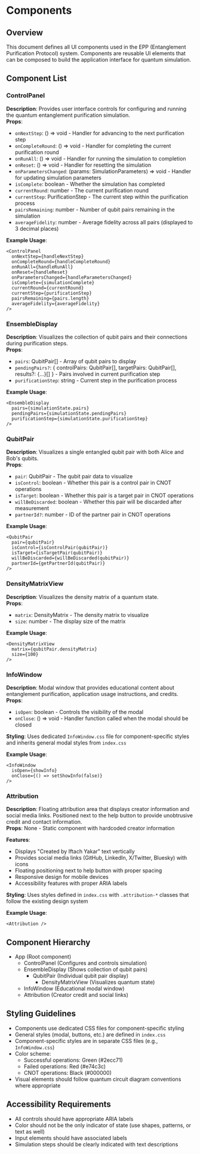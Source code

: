 # Components

## Overview
This document defines all UI components used in the EPP (Entanglement Purification Protocol) system. Components are reusable UI elements that can be composed to build the application interface for quantum simulation.

## Component List

### ControlPanel
**Description**: Provides user interface controls for configuring and running the quantum entanglement purification simulation.  
**Props**:
- `onNextStep`: () => void - Handler for advancing to the next purification step
- `onCompleteRound`: () => void - Handler for completing the current purification round
- `onRunAll`: () => void - Handler for running the simulation to completion
- `onReset`: () => void - Handler for resetting the simulation
- `onParametersChanged`: (params: SimulationParameters) => void - Handler for updating simulation parameters
- `isComplete`: boolean - Whether the simulation has completed
- `currentRound`: number - The current purification round
- `currentStep`: PurificationStep - The current step within the purification process
- `pairsRemaining`: number - Number of qubit pairs remaining in the simulation
- `averageFidelity`: number - Average fidelity across all pairs (displayed to 3 decimal places)

**Example Usage**:
```tsx
<ControlPanel
  onNextStep={handleNextStep}
  onCompleteRound={handleCompleteRound}
  onRunAll={handleRunAll}
  onReset={handleReset}
  onParametersChanged={handleParametersChanged}
  isComplete={simulationComplete}
  currentRound={currentRound}
  currentStep={purificationStep}
  pairsRemaining={pairs.length}
  averageFidelity={averageFidelity}
/>
```

### EnsembleDisplay
**Description**: Visualizes the collection of qubit pairs and their connections during purification steps.  
**Props**:
- `pairs`: QubitPair[] - Array of qubit pairs to display
- `pendingPairs?`: { controlPairs: QubitPair[], targetPairs: QubitPair[], results?: {...}[] } - Pairs involved in current purification step
- `purificationStep`: string - Current step in the purification process

**Example Usage**:
```tsx
<EnsembleDisplay
  pairs={simulationState.pairs}
  pendingPairs={simulationState.pendingPairs}
  purificationStep={simulationState.purificationStep}
/>
```

### QubitPair
**Description**: Visualizes a single entangled qubit pair with both Alice and Bob's qubits.  
**Props**:
- `pair`: QubitPair - The qubit pair data to visualize
- `isControl`: boolean - Whether this pair is a control pair in CNOT operations
- `isTarget`: boolean - Whether this pair is a target pair in CNOT operations
- `willBeDiscarded`: boolean - Whether this pair will be discarded after measurement
- `partnerId?`: number - ID of the partner pair in CNOT operations

**Example Usage**:
```tsx
<QubitPair
  pair={qubitPair}
  isControl={isControlPair(qubitPair)}
  isTarget={isTargetPair(qubitPair)}
  willBeDiscarded={willBeDiscarded(qubitPair)}
  partnerId={getPartnerId(qubitPair)}
/>
```

### DensityMatrixView
**Description**: Visualizes the density matrix of a quantum state.  
**Props**:
- `matrix`: DensityMatrix - The density matrix to visualize
- `size`: number - The display size of the matrix

**Example Usage**:
```tsx
<DensityMatrixView
  matrix={qubitPair.densityMatrix}
  size={100}
/>
```

### InfoWindow
**Description**: Modal window that provides educational content about entanglement purification, application usage instructions, and credits.  
**Props**:
- `isOpen`: boolean - Controls the visibility of the modal
- `onClose`: () => void - Handler function called when the modal should be closed

**Styling**: Uses dedicated `InfoWindow.css` file for component-specific styles and inherits general modal styles from `index.css`

**Example Usage**:
```tsx
<InfoWindow
  isOpen={showInfo}
  onClose={() => setShowInfo(false)}
/>
```

### Attribution
**Description**: Floating attribution area that displays creator information and social media links. Positioned next to the help button to provide unobtrusive credit and contact information.  
**Props**: None - Static component with hardcoded creator information

**Features**:
- Displays "Created by Iftach Yakar" text vertically
- Provides social media links (GitHub, LinkedIn, X/Twitter, Bluesky) with icons
- Floating positioning next to help button with proper spacing
- Responsive design for mobile devices
- Accessibility features with proper ARIA labels

**Styling**: Uses styles defined in `index.css` with `.attribution-*` classes that follow the existing design system

**Example Usage**:
```tsx
<Attribution />
```

## Component Hierarchy
- App (Root component)
  - ControlPanel (Configures and controls simulation)
  - EnsembleDisplay (Shows collection of qubit pairs)
    - QubitPair (Individual qubit pair display)
      - DensityMatrixView (Visualizes quantum state)
  - InfoWindow (Educational modal window)
  - Attribution (Creator credit and social links)

## Styling Guidelines
- Components use dedicated CSS files for component-specific styling
- General styles (modal, buttons, etc.) are defined in `index.css`
- Component-specific styles are in separate CSS files (e.g., `InfoWindow.css`)
- Color scheme:
  - Successful operations: Green (#2ecc71)
  - Failed operations: Red (#e74c3c)
  - CNOT operations: Black (#000000)
- Visual elements should follow quantum circuit diagram conventions where appropriate

## Accessibility Requirements
- All controls should have appropriate ARIA labels
- Color should not be the only indicator of state (use shapes, patterns, or text as well)
- Input elements should have associated labels
- Simulation steps should be clearly indicated with text descriptions 